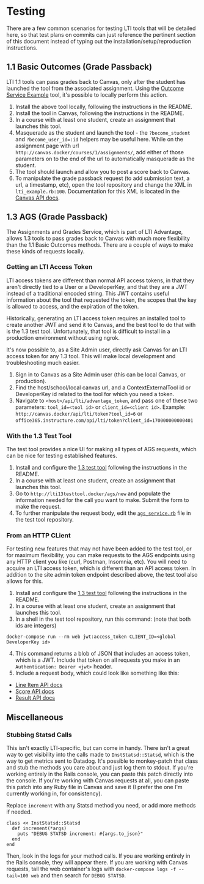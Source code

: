 # Testing

There are a few common scenarios for testing LTI tools that will be detailed here, so that test plans on commits can just reference the pertinent section of this document instead of typing out the installation/setup/reproduction instructions.

## 1.1 Basic Outcomes (Grade Passback)

LTI 1.1 tools can pass grades back to Canvas, only after the student has launched the tool from the associated assignment. Using the [Outcome Service Example](./10_example_tools.md#Outcome-Service-Example) tool, it's possible to locally perform this action.

1. Install the above tool locally, following the instructions in the README.
2. Install the tool in Canvas, following the instructions in the README.
3. In a course with at least one student, create an assignment that launches this tool.
4. Masquerade as the student and launch the tool - the `?become_student` and `?become_user_id=:id` helpers may be useful here. While on the assignment page with url `http://canvas.docker/courses/1/assignments/`, add either of those parameters on to the end of the url to automatically masquerade as the student.
5. The tool should launch and allow you to post a score back to Canvas.
6. To manipulate the grade passback request (to add submission text, a url, a timestamp, etc), open the tool repository and change the XML in `lti_example.rb:100`. Documentation for this XML is located in the [Canvas API docs](https://canvas.instructure.com/doc/api/file.assignment_tools.html#outcomes_service).

## 1.3 AGS (Grade Passback)

The Assignments and Grades Service, which is part of LTI Advantage, allows 1.3 tools to pass grades back to Canvas with much more flexibility than the 1.1 Basic Outcomes methods. There are a couple of ways to make these kinds of requests locally.

### Getting an LTI Access Token

LTI access tokens are different than normal API access tokens, in that they aren't directly tied to a User or a DeveloperKey, and that they are a JWT instead of a traditional encoded string. This JWT contains useful information about the tool that requested the token, the scopes that the key
is allowed to access, and the expiration of the token.

Historically, generating an LTI access token requires an installed tool to create another JWT and send it to Canvas, and the best tool to do that with is the 1.3 test tool. Unfortunately, that tool is difficult to install in a production environment without using ngrok.

It's now possible to, as a Site Admin user, directly ask Canvas for an LTI access token for any 1.3 tool. This will make local development and troubleshooting much easier.

1. Sign in to Canvas as a Site Admin user (this can be local Canvas, or production).
2. Find the host/school/local canvas url, and a ContextExternalTool id or DeveloperKey id related to the tool for which you need a token.
3. Navigate to `<host>/api/lti/advantage_token`, and pass one of these two parameters: `tool_id=<tool id>` or `client_id=<client id>`. Example: `http://canvas.docker/api/lti/token?tool_id=6` or `office365.instructure.com/api/lti/token?client_id=170000000000401`

### With the 1.3 Test Tool

The test tool provides a nice UI for making all types of AGS requests, which can be nice for testing established features.

1. Install and configure the [1.3 test tool](./10_example_tools.md#LTI-1.3-Test-Tool) following the instructions in the README.
2. In a course with at least one student, create an assignment that launches this tool.
3. Go to `http://lti13testtool.docker/ags/new` and populate the information needed for the call you want to make. Submit the form to make the request.
4. To further manipulate the request body, edit the [`ags_service.rb`](https://gerrit.instructure.com/plugins/gitiles/lti-1.3-test-tool/+/refs/heads/master/app/services/ags_service.rb#98) file in the test tool repository.

### From an HTTP CLient

For testing new features that may not have been added to the test tool, or for maximum flexibility, you can make requests to the AGS endpoints using any HTTP client you like (curl, Postman, Insomnia, etc). You will need to acquire an LTI access token, which is different than an API access token. In addition to the site admin token endpoint described above, the test tool also allows for this.

1. Install and configure the [1.3 test tool](./10_example_tools.md#LTI-1.3-Test-Tool) following the instructions in the README.
2. In a course with at least one student, create an assignment that launches this tool.
3. In a shell in the test tool repository, run this command: (note that both ids are integers)
  ```
  docker-compose run --rm web jwt:access_token CLIENT_ID=<global DeveloperKey id>
  ```
4. This command returns a blob of JSON that includes an access token, which is a JWT. Include that token on all requests you make in an `Authentication: Bearer <jwt>` header.
5. Include a request body, which could look like something like this:
  - [Line Item API docs](https://canvas.instructure.com/doc/api/line_items.html)
  - [Score API docs](https://canvas.instructure.com/doc/api/score.html)
  - [Result API docs](https://canvas.instructure.com/doc/api/result.html)

## Miscellaneous

### Stubbing Statsd Calls

This isn't exactly LTI-specific, but can come in handy. There isn't a great way to get
visibility into the calls made to `InstStatsd::Statsd`, which is the way to get metrics
sent to Datadog. It's possible to monkey-patch that class and stub the methods you care
about and just log them to stdout. If you're working entirely in the Rails console, you
can paste this patch directly into the console. If you're working with Canvas requests
at all, you can paste this patch into any Ruby file in Canvas and save it (I prefer the
one I'm currently working in, for consistency).

Replace `increment` with any Statsd method you need, or add more methods if needed.

```
class << InstStatsd::Statsd
  def increment(*args)
    puts "DEBUG STATSD increment: #{args.to_json}"
  end
end
```

Then, look in the logs for your method calls. If you are working entirely in the Rails
console, they will appear there. If you are working with Canvas requests, tail the web
container's logs with `docker-compose logs -f --tail=100 web` and then search for
`DEBUG STATSD`.